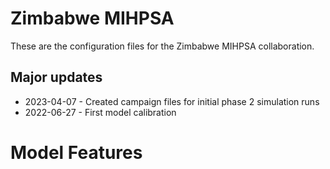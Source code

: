 # Zimbabwe MIHPSA

These are the configuration files for the Zimbabwe MIHPSA collaboration.

## Major updates

* 2023-04-07 - Created campaign files for initial phase 2 simulation runs
* 2022-06-27 - First model calibration

# Model Features